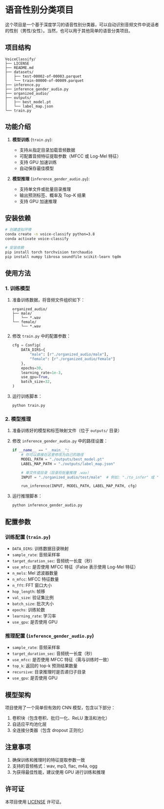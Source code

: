 # 语音性别分类项目

这个项目是一个基于深度学习的语音性别分类器，可以自动识别音频文件中说话者的性别（男性/女性）。当然，也可以用于其他简单的语音分类项目。

## 项目结构

```
VoiceClassify/
├── LICENSE
├── README.md
├── datasets/
│   ├── test-00002-of-00003.parquet
│   └── train-00000-of-00009.parquet
├── inference.py
├── inference_gender_audio.py
├── organized_audio/
├── outputs/
│   ├── best_model.pt
│   └── label_map.json
└── train.py
```

## 功能介绍

1. **模型训练** (`train.py`):
   - 支持从指定目录加载音频数据
   - 可配置音频特征提取参数（MFCC 或 Log-Mel 特征）
   - 支持 GPU 加速训练
   - 自动保存最佳模型

2. **模型推理** (`inference_gender_audio.py`):
   - 支持单文件或批量目录推理
   - 输出预测标签、概率及 Top-K 结果
   - 支持 GPU 加速推理

## 安装依赖

```bash
# 创建虚拟环境
conda create -n voice-classify python=3.8
conda activate voice-classify

# 安装依赖
pip install torch torchvision torchaudio
pip install numpy librosa soundfile scikit-learn tqdm
```

## 使用方法

### 1. 训练模型

1. 准备训练数据，将音频文件组织如下：
   ```
   organized_audio/
   ├── male/
   │   └── *.wav
   └── female/
       └── *.wav
   ```

2. 修改 `train.py` 中的配置参数：
   ```python
   cfg = Config(
       DATA_DIRS={
           "male": [r"./organized_audio/male"],
           "female": [r"./organized_audio/female"]
       },
       epochs=30,
       learning_rate=1e-3,
       use_gpu=True,
       batch_size=32,
   )
   ```

3. 运行训练脚本：
   ```bash
   python train.py
   ```

### 2. 模型推理

1. 准备训练好的模型和标签映射文件（位于 `outputs/` 目录）

2. 修改 `inference_gender_audio.py` 中的路径设置：
   ```python
   if __name__ == "__main__":
       # 你可以直接在这里修改为自己的路径
       MODEL_PATH = "./outputs/best_model.pt"
       LABEL_MAP_PATH = "./outputs/label_map.json"

       # 单文件或目录（目录将批量推理 .wav）
       INPUT = "./organized_audio/test/male"  # 例如: "./to_infer" 或 "./some.wav"

       run_inference(INPUT, MODEL_PATH, LABEL_MAP_PATH, cfg)
   ```

3. 运行推理脚本：
   ```bash
   python inference_gender_audio.py
   ```

## 配置参数

### 训练配置 (`train.py`)

- `DATA_DIRS`: 训练数据目录映射
- `sample_rate`: 音频采样率
- `target_duration_sec`: 音频统一长度（秒）
- `use_mfcc`: 是否使用 MFCC 特征（False 表示使用 Log-Mel 特征）
- `n_mels`: Mel 滤波器数量
- `n_mfcc`: MFCC 特征数量
- `n_fft`: FFT 窗口大小
- `hop_length`: 帧移
- `val_size`: 验证集比例
- `batch_size`: 批次大小
- `epochs`: 训练轮数
- `learning_rate`: 学习率
- `use_gpu`: 是否使用 GPU

### 推理配置 (`inference_gender_audio.py`)

- `sample_rate`: 音频采样率
- `target_duration_sec`: 音频统一长度（秒）
- `use_mfcc`: 是否使用 MFCC 特征（需与训练时一致）
- `top_k`: 返回的 top-k 预测结果数量
- `recursive`: 目录推理时是否递归子目录
- `use_gpu`: 是否使用 GPU

## 模型架构

项目使用了一个简单但有效的 CNN 模型，包含以下部分：
1. 卷积块（包含卷积、批归一化、ReLU 激活和池化）
2. 自适应平均池化层
3. 全连接分类器（包含 dropout 正则化）

## 注意事项
1. 确保训练和推理时的特征提取参数一致
2. 支持的音频格式：wav, mp3, flac, m4a, ogg
3. 为获得最佳性能，建议使用 GPU 进行训练和推理

## 许可证
本项目使用 [LICENSE](LICENSE) 许可证。

